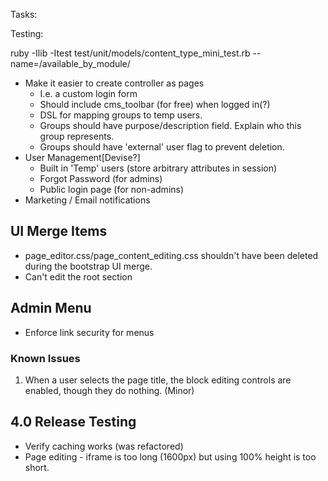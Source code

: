 Tasks:

Testing:

ruby -Ilib -Itest test/unit/models/content_type_mini_test.rb --name=/available_by_module/

* Make it easier to create controller as pages
  - I.e. a custom login form
  - Should include cms_toolbar (for free) when logged in(?)
  - DSL for mapping groups to temp users.
  - Groups should have purpose/description field. Explain who this group represents.
  - Groups should have 'external' user flag to prevent deletion.
* User Management[Devise?]
  - Built in 'Temp' users (store arbitrary attributes in session)
  - Forgot Password (for admins) 
  - Public login page (for non-admins)
* Marketing / Email notifications

## UI Merge Items
* page_editor.css/page_content_editing.css shouldn't have been deleted during the bootstrap UI merge.
* Can't edit the root section

## Admin Menu
* Enforce link security for menus


### Known Issues

1. When a user selects the page title, the block editing controls are enabled, though they do nothing. (Minor)

## 4.0 Release Testing

* Verify caching works (was refactored)
* Page editing - iframe is too long (1600px) but using 100% height is too short.

